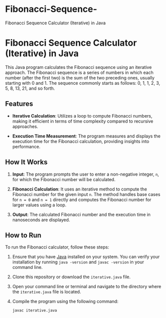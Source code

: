 # Fibonacci-Sequence-
Fibonacci Sequence Calculator (Iterative) in Java
# Fibonacci Sequence Calculator (Iterative) in Java

This Java program calculates the Fibonacci sequence using an iterative approach. The Fibonacci sequence is a series of numbers in which each number (after the first two) is the sum of the two preceding ones, usually starting with 0 and 1. The sequence commonly starts as follows: 0, 1, 1, 2, 3, 5, 8, 13, 21, and so forth.

## Features

- **Iterative Calculation**: Utilizes a loop to compute Fibonacci numbers, making it efficient in terms of time complexity compared to recursive approaches.
  
- **Execution Time Measurement**: The program measures and displays the execution time for the Fibonacci calculation, providing insights into performance.

## How It Works

1. **Input**: The program prompts the user to enter a non-negative integer, `n`, for which the Fibonacci number will be calculated.
  
2. **Fibonacci Calculation**: It uses an iterative method to compute the Fibonacci number for the given input `n`. The method handles base cases for `n = 0` and `n = 1` directly and computes the Fibonacci number for larger values using a loop.

3. **Output**: The calculated Fibonacci number and the execution time in nanoseconds are displayed.

## How to Run

To run the Fibonacci calculator, follow these steps:

1. Ensure that you have [Java](https://www.java.com/en/download/) installed on your system. You can verify your installation by running `java -version` and `javac -version` in your command line.

2. Clone this repository or download the `iterative.java` file.

3. Open your command line or terminal and navigate to the directory where the `iterative.java` file is located.

4. Compile the program using the following command:
   ```bash
   javac iterative.java
